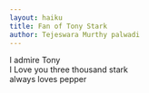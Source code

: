```yaml
---
layout: haiku
title: Fan of Tony Stark
author: Tejeswara Murthy palwadi
---
```


I admire Tony<br>
I Love you three thousand stark<br>
always loves pepper<br>